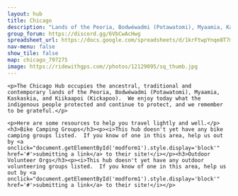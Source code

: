 ```yaml
---
layout: hub
title: Chicago
description: "Lands of the Peoria, Bodwéwadmi (Potawatomi), Myaamia, Kaskaskia, and Kiikaapoi (Kickapoo)"
group_forum: https://discord.gg/6VbCwAcHwg
spreadsheet_url: https://docs.google.com/spreadsheets/d/1krFtwpYnqe8T7mCaAVJzsqxe_CYDAIbQKwoLMMPZc3k/gviz/tq?tqx=out:json&sheet=chicago
nav-menu: false
show_tile: false
map: chicago_797275
image: https://ridewithgps.com//photos/12129095/sq_thumb.jpg
---
```

    
    <p>The Chicago Hub occupies the ancestral, traditional and contemporary lands of the Peoria, Bodwéwadmi (Potawatomi), Myaamia, Kaskaskia, and Kiikaapoi (Kickapoo).  We enjoy today what the indigenous people protected and continue to protect, and we remember to be grateful.</p>
    
    <p>Here are some resources to help you travel lightly and well.</p>
    <h3>Bike Camping Groups</h3><p><i>This hub doesn't yet have any bike camping groups listed.  If you know of one in this area, help us out by <a onclick="document.getElementById('modform1').style.display='block'" href='#'>submitting a link</a> to their site!</i></p><h3>Outdoor Volunteer Orgs</h3><p><i>This hub doesn't yet have any outdoor volunteering groups listed.  If you know of one in this area, help us out by <a onclick="document.getElementById('modform1').style.display='block'" href='#'>submitting a link</a> to their site!</i></p>
